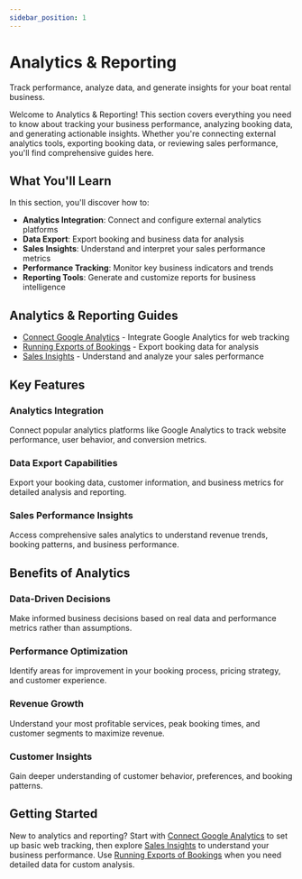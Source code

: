 ```yaml
---
sidebar_position: 1
---
```


# Analytics & Reporting

Track performance, analyze data, and generate insights for your boat rental business.

Welcome to Analytics & Reporting! This section covers everything you need to know about tracking your business performance, analyzing booking data, and generating actionable insights. Whether you're connecting external analytics tools, exporting booking data, or reviewing sales performance, you'll find comprehensive guides here.

## What You'll Learn

In this section, you'll discover how to:

- **Analytics Integration**: Connect and configure external analytics platforms
- **Data Export**: Export booking and business data for analysis
- **Sales Insights**: Understand and interpret your sales performance metrics
- **Performance Tracking**: Monitor key business indicators and trends
- **Reporting Tools**: Generate and customize reports for business intelligence

## Analytics & Reporting Guides

- [Connect Google Analytics](./connect-google-analytics.md) - Integrate Google Analytics for web tracking
- [Running Exports of Bookings](./running-exports-of-bookings.md) - Export booking data for analysis
- [Sales Insights](./sales-insights.md) - Understand and analyze your sales performance

## Key Features

### Analytics Integration
Connect popular analytics platforms like Google Analytics to track website performance, user behavior, and conversion metrics.

### Data Export Capabilities
Export your booking data, customer information, and business metrics for detailed analysis and reporting.

### Sales Performance Insights
Access comprehensive sales analytics to understand revenue trends, booking patterns, and business performance.

## Benefits of Analytics

### Data-Driven Decisions
Make informed business decisions based on real data and performance metrics rather than assumptions.

### Performance Optimization
Identify areas for improvement in your booking process, pricing strategy, and customer experience.

### Revenue Growth
Understand your most profitable services, peak booking times, and customer segments to maximize revenue.

### Customer Insights
Gain deeper understanding of customer behavior, preferences, and booking patterns.

## Getting Started

New to analytics and reporting? Start with [Connect Google Analytics](./connect-google-analytics.md) to set up basic web tracking, then explore [Sales Insights](./sales-insights.md) to understand your business performance. Use [Running Exports of Bookings](./running-exports-of-bookings.md) when you need detailed data for custom analysis.

